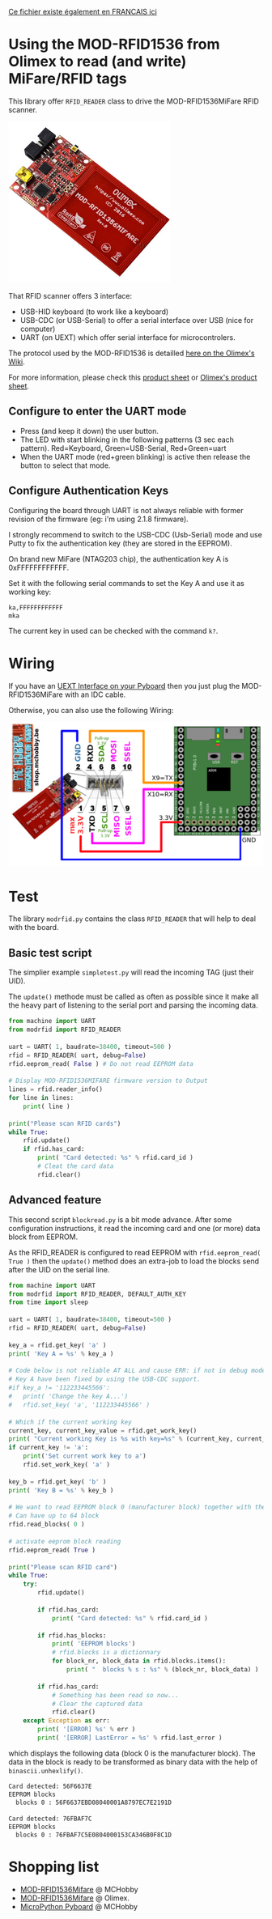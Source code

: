 [Ce fichier existe également en FRANCAIS ici](readme.md)

# Using the MOD-RFID1536 from Olimex to read (and write) MiFare/RFID tags

This library offer `RFID_READER` class to drive the MOD-RFID1536MiFare RFID scanner.

![RFID reader MOD-RFID1536Mifare from Olimex](docs/_static/MOD-RFID1536-PN532.jpg)

That RFID scanner offers 3 interface:
* USB-HID keyboard (to work like a keyboard)
* USB-CDC (or USB-Serial) to offer a serial interface over USB (nice for computer)
* UART (on UEXT) which offer serial interface for microcontrolers.

The protocol used by the MOD-RFID1536 is detailled [here on the Olimex's Wiki](https://www.olimex.com/wiki/MOD-RFID1356MIFARE).

For more information, please check this [product sheet](http://shop.mchobby.be/product.php?id_product=1619) or [Olimex's product sheet](https://www.olimex.com/Products/Modules/RFID/MOD-RFID1356MIFARE/).

## Configure to enter the UART mode
* Press (and keep it down) the user button.
* The LED with start blinking in the following patterns (3 sec each pattern). Red=Keyboard, Green=USB-Serial, Red+Green=uart
* When the UART mode (red+green blinking) is active then release the button to select that mode.

## Configure Authentication Keys
Configuring the board through UART is not always reliable with former revision of the firmware (eg: i'm using 2.1.8 firmware).

I strongly recommend to switch to the USB-CDC (Usb-Serial) mode and use Putty to fix the authentication key (they are stored in the EEPROM).

On brand new MiFare (NTAG203 chip), the authentication key A is 0xFFFFFFFFFFFF.

Set it with the following serial commands to set the Key A and use it as working key:
```
ka,FFFFFFFFFFFF
mka
```
The current key in used can be checked with the command `k?`.

# Wiring
If you have an [UEXT Interface on your Pyboard](https://github.com/mchobby/pyboard-driver/tree/master/UEXT) then you just plug the MOD-RFID1536MiFare with an IDC cable.

Otherwise, you can also use the following Wiring:

![Wiring MOD-RFID1536Mifare to Pyboard](docs/_static/modrfid-to-pyboard.jpg)

# Test
The library `modrfid.py` contains the class `RFID_READER` that will help to deal with the board.

## Basic test script
The simplier example `simpletest.py` will read the incoming TAG (just their UID).

The `update()` methode must be called as often as possible since it make all the heavy part of listening to the serial port and parsing the incoming data.

``` python
from machine import UART
from modrfid import RFID_READER

uart = UART( 1, baudrate=38400, timeout=500 )
rfid = RFID_READER( uart, debug=False)
rfid.eeprom_read( False ) # Do not read EEPROM data

# Display MOD-RFID1536MIFARE firmware version to Output
lines = rfid.reader_info()
for line in lines:
	print( line )

print("Please scan RFID cards")
while True:
	rfid.update()
	if rfid.has_card:
		print( "Card detected: %s" % rfid.card_id )
		# Cleat the card data
		rfid.clear()

```

## Advanced feature
This second script `blockread.py` is a bit mode advance. After some configuration instructions, it read the incoming card and one (or more) data block from EEPROM.

As the RFID_READER is configured to read EEPROM with `rfid.eeprom_read( True )`
then the `update()` method does an extra-job to load the blocks send after the UID on the serial line.

``` python
from machine import UART
from modrfid import RFID_READER, DEFAULT_AUTH_KEY
from time import sleep

uart = UART( 1, baudrate=38400, timeout=500 )
rfid = RFID_READER( uart, debug=False)

key_a = rfid.get_key( 'a' )
print( 'Key A = %s' % key_a )

# Code below is not reliable AT ALL and cause ERR: if not in debug mode
# Key A have been fixed by using the USB-CDC support.
#if key_a != '112233445566':
#	print( 'Change the key A...')
#	rfid.set_key( 'a', '112233445566' )

# Which if the current working key
current_key, current_key_value = rfid.get_work_key()
print( "Current working Key is %s with key=%s" % (current_key, current_key_value) )
if current_key != 'a':
	print('Set current work key to a')
	rfid.set_work_key( 'a' )

key_b = rfid.get_key( 'b' )
print( 'Key B = %s' % key_b )

# We want to read EEPROM block 0 (manufacturer block) together with the CARD ID
# Can have up to 64 block
rfid.read_blocks( 0 )

# activate eeprom block reading
rfid.eeprom_read( True )

print("Please scan RFID card")
while True:
	try:
		rfid.update()

		if rfid.has_card:
			print( "Card detected: %s" % rfid.card_id )

		if rfid.has_blocks:
			print( 'EEPROM blocks')
			# rfid.blocks is a dictionnary
			for block_nr, block_data in rfid.blocks.items():
				print( "  blocks % s : %s" % (block_nr, block_data) )

		if rfid.has_card:
			# Something has been read so now...
			# Clear the captured data
			rfid.clear()
	except Exception as err:
		print( '[ERROR] %s' % err )
		print( '[ERROR] LastError = %s' % rfid.last_error )
```

which displays the following data (block 0 is the manufacturer block). The data in the block is ready to be transformed as binary data with the help of `binascii.unhexlify()`.

```
Card detected: 56F6637E
EEPROM blocks
  blocks 0 : 56F6637EBD08040001A8797EC7E2191D

Card detected: 76FBAF7C
EEPROM blocks
  blocks 0 : 76FBAF7C5E0804000153CA346B0F8C1D
```

# Shopping list
* [MOD-RFID1536Mifare](http://shop.mchobby.be/product.php?id_product=1619) @ MCHobby
* [MOD-RFID1536Mifare](https://www.olimex.com/Products/Modules/RFID/MOD-RFID1356MIFARE/) @ Olimex.
* [MicroPython Pyboard](http://shop.mchobby.be/product.php?id_product=570) @ MCHobby
